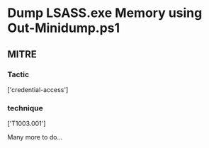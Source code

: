 # Dump LSASS.exe Memory using Out-Minidump.ps1

## MITRE

### Tactic
['credential-access']

### technique
['T1003.001']

Many more to do...
